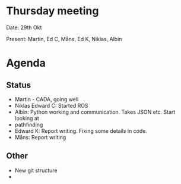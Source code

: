 # Thursday meeting
Date: 29th Okt

Present: Martin, Ed C, Måns, Ed K, Niklas, Albin


# Agenda


## Status
- Martin - CADA, going well
- Niklas Edward C: Started ROS
- Albin: Python working and communication. Takes JSON etc. Start looking at 
- pathfinding
- Edward K: Report writing. Fixing some details in code. 
- Måns: Report writing

## Other 
- New git structure
- 




